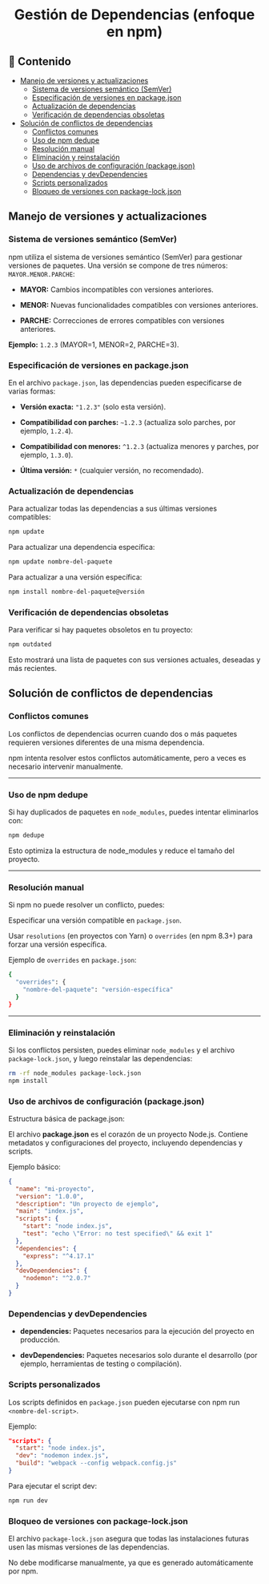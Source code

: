 <h1 align="center">Gestión de Dependencias (enfoque en npm)</h1>

<h2>📑 Contenido</h2>

- [Manejo de versiones y actualizaciones](#manejo-de-versiones-y-actualizaciones)
  - [Sistema de versiones semántico (SemVer)](#sistema-de-versiones-semántico-semver)
  - [Especificación de versiones en package.json](#especificación-de-versiones-en-packagejson)
  - [Actualización de dependencias](#actualización-de-dependencias)
  - [Verificación de dependencias obsoletas](#verificación-de-dependencias-obsoletas)
- [Solución de conflictos de dependencias](#solución-de-conflictos-de-dependencias)
  - [Conflictos comunes](#conflictos-comunes)
  - [Uso de npm dedupe](#uso-de-npm-dedupe)
  - [Resolución manual](#resolución-manual)
  - [Eliminación y reinstalación](#eliminación-y-reinstalación)
  - [Uso de archivos de configuración (package.json)](#uso-de-archivos-de-configuración-packagejson)
  - [Dependencias y devDependencies](#dependencias-y-devdependencies)
  - [Scripts personalizados](#scripts-personalizados)
  - [Bloqueo de versiones con package-lock.json](#bloqueo-de-versiones-con-package-lockjson)

## Manejo de versiones y actualizaciones

### Sistema de versiones semántico (SemVer)

npm utiliza el sistema de versiones semántico (SemVer) para gestionar versiones de paquetes. Una versión se compone de tres números: `MAYOR.MENOR.PARCHE`:

- **MAYOR:** Cambios incompatibles con versiones anteriores.

- **MENOR:** Nuevas funcionalidades compatibles con versiones anteriores.

- **PARCHE:** Correcciones de errores compatibles con versiones anteriores.

**Ejemplo:** `1.2.3` (MAYOR=1, MENOR=2, PARCHE=3).

### Especificación de versiones en package.json

En el archivo `package.json`, las dependencias pueden especificarse de varias formas:

- **Versión exacta:** `"1.2.3"` (solo esta versión).

- **Compatibilidad con parches:** `~1.2.3` (actualiza solo parches, por ejemplo, `1.2.4`).

- **Compatibilidad con menores:** `^1.2.3` (actualiza menores y parches, por ejemplo, `1.3.0`).

- **Última versión:** `*` (cualquier versión, no recomendado).

### Actualización de dependencias

Para actualizar todas las dependencias a sus últimas versiones compatibles:

```bash
npm update
```

Para actualizar una dependencia específica:

```bash
npm update nombre-del-paquete
```

Para actualizar a una versión específica:

```bash
npm install nombre-del-paquete@versión
```

### Verificación de dependencias obsoletas

Para verificar si hay paquetes obsoletos en tu proyecto:

```bash
npm outdated
```

Esto mostrará una lista de paquetes con sus versiones actuales, deseadas y más recientes.

## Solución de conflictos de dependencias

### Conflictos comunes

Los conflictos de dependencias ocurren cuando dos o más paquetes requieren versiones diferentes de una misma dependencia.

npm intenta resolver estos conflictos automáticamente, pero a veces es necesario intervenir manualmente.

---

### Uso de npm dedupe

Si hay duplicados de paquetes en `node_modules`, puedes intentar eliminarlos con:

```bash
npm dedupe
```

Esto optimiza la estructura de node_modules y reduce el tamaño del proyecto.

---

### Resolución manual

Si npm no puede resolver un conflicto, puedes:

Especificar una versión compatible en `package.json`.

Usar `resolutions` (en proyectos con Yarn) o `overrides` (en npm 8.3+) para forzar una versión específica.

Ejemplo de `overrides` en `package.json`:

```bash
{
  "overrides": {
    "nombre-del-paquete": "versión-específica"
  }
}
```

---

### Eliminación y reinstalación

Si los conflictos persisten, puedes eliminar `node_modules` y el archivo `package-lock.json`, y luego reinstalar las dependencias:

```bash
rm -rf node_modules package-lock.json
npm install
```

### Uso de archivos de configuración (package.json)

Estructura básica de package.json:

El archivo **package.json** es el corazón de un proyecto Node.js. Contiene metadatos y configuraciones del proyecto, incluyendo dependencias y scripts.

Ejemplo básico:

```json
{
  "name": "mi-proyecto",
  "version": "1.0.0",
  "description": "Un proyecto de ejemplo",
  "main": "index.js",
  "scripts": {
    "start": "node index.js",
    "test": "echo \"Error: no test specified\" && exit 1"
  },
  "dependencies": {
    "express": "^4.17.1"
  },
  "devDependencies": {
    "nodemon": "^2.0.7"
  }
}
```

### Dependencias y devDependencies

- **dependencies:** Paquetes necesarios para la ejecución del proyecto en producción.

- **devDependencies:** Paquetes necesarios solo durante el desarrollo (por ejemplo, herramientas de testing o compilación).

### Scripts personalizados

Los scripts definidos en `package.json` pueden ejecutarse con npm run `<nombre-del-script>`.

Ejemplo:

```json
"scripts": {
  "start": "node index.js",
  "dev": "nodemon index.js",
  "build": "webpack --config webpack.config.js"
}
```

Para ejecutar el script dev:

```bash
npm run dev
```

### Bloqueo de versiones con package-lock.json

El archivo `package-lock.json` asegura que todas las instalaciones futuras usen las mismas versiones de las dependencias.

No debe modificarse manualmente, ya que es generado automáticamente por npm.

